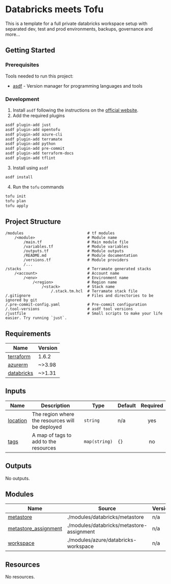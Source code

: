 # Databricks meets Tofu

This is a template for a full private databricks workspace setup with separated dev, test and prod environments, backups, governance and more...

## Getting Started

### Prerequisites

Tools needed to run this project:

- [asdf](https://asdf-vm.com/) - Version manager for programming languages and tools

### Development

1. Install `asdf` following the instructions on the [official website](https://asdf-vm.com/guide/getting-started.html).
2. Add the required plugins

```bash
asdf plugin-add just
asdf plugin-add opentofu
asdf plugin-add azure-cli
asdf plugin-add terramate
asdf plugin-add python
asdf plugin-add pre-commit
asdf plugin-add terraform-docs
asdf plugin-add tflint
```

3. Install using `asdf`

```bash
asdf install
```

4. Run the `tofu` commands

```bash
tofu init
tofu plan
tofu apply
```

## Project Structure

```
/modules                            # tf modules
    /<module>                       # Module name
        /main.tf                    # Main module file
        /variables.tf               # Module variables
        /outputs.tf                 # Module outputs
        /README.md                  # Module documentation
        /versions.tf                # Module providers
        /...
/stacks                             # Terramate generated stacks
    /<account>                      # Account name
        /<env>                      # Environment name
            /<region>               # Region name
                /<stack>            # Stack name
                    /.stack.tm.hcl  # Terramate stack file
/.gitignore                         # Files and directories to be ignored by git
/.pre-commit-config.yaml            # Pre-commit configuration
/.tool-versions                     # asdf tool versions
/justfile                           # Small scripts to make your life easier. Try running `just`.
```

<!-- BEGIN_TF_DOCS -->


## Requirements

| Name | Version |
|------|---------|
| <a name="requirement_terraform"></a> [terraform](#requirement\_terraform) | 1.6.2 |
| <a name="requirement_azurerm"></a> [azurerm](#requirement\_azurerm) | ~>3.98 |
| <a name="requirement_databricks"></a> [databricks](#requirement\_databricks) | ~>1.31 |
## Inputs

| Name | Description | Type | Default | Required |
|------|-------------|------|---------|:--------:|
| <a name="input_location"></a> [location](#input\_location) | The region where the resources will be deployed | `string` | n/a | yes |
| <a name="input_tags"></a> [tags](#input\_tags) | A map of tags to add to the resources | `map(string)` | `{}` | no |
## Outputs

No outputs.
## Modules

| Name | Source | Version |
|------|--------|---------|
| <a name="module_metastore"></a> [metastore](#module\_metastore) | ./modules/databricks/metastore | n/a |
| <a name="module_metastore_assignment"></a> [metastore\_assignment](#module\_metastore\_assignment) | ./modules/databricks/metastore-assignment | n/a |
| <a name="module_workspace"></a> [workspace](#module\_workspace) | ./modules/azure/databricks-workspace | n/a |
## Resources

No resources.
<!-- END_TF_DOCS -->
